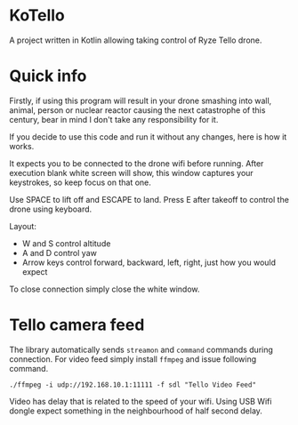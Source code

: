 # KoTello
A project written in Kotlin allowing taking control of Ryze Tello drone.

# Quick info
Firstly, if using this program will result in your drone smashing into wall, animal, person or nuclear reactor causing the next catastrophe of this century, bear in mind I don't take any responsibility for it.

If you decide to use this code and run it without any changes, here is how it works.

It expects you to be connected to the drone wifi before running. After execution blank white screen will show, this window captures your keystrokes, so keep focus on that one.

Use SPACE to lift off and ESCAPE to land. Press E after takeoff to control the drone using keyboard.

Layout: 
  - W and S control altitude
  - A and D control yaw
  - Arrow keys control forward, backward, left, right, just how you would expect

To close connection simply close the white window.

# Tello camera feed
The library automatically sends `streamon` and `command` commands during connection. For video feed simply install `ffmpeg` and issue following command.

```
./ffmpeg -i udp://192.168.10.1:11111 -f sdl "Tello Video Feed"
```

Video has delay that is related to the speed of your wifi. Using USB Wifi dongle expect something in the neighbourhood of half second delay.
